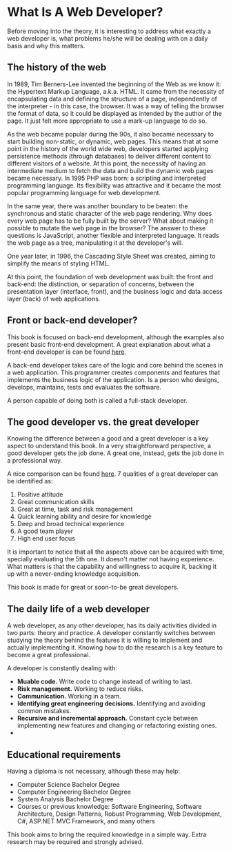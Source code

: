 # What Is A Web Developer?

  Before moving into the theory, it is interesting to address what exactly a web developer is, what problems he/she will be dealing with on a daily basis and why this matters.
  
## The history of the web

  In 1989, Tim Berners-Lee invented the beginning of the Web as we know it: the Hypertext Markup Language, a.k.a. HTML. It came from the necessity of encapsulating data and defining the structure of a page, independently of the interpreter - in this case, the browser. It was a way of telling the browser the format of data, so it could be displayed as intended by the author of the page. It just felt more appropriate to use a mark-up language to do so.
  
As the web became popular during the 90s, it also became necessary to start building non-static, or dynamic, web pages. This means that at some point in the history of the world wide web, developers started applying persistence methods (through databases) to deliver different content to different visitors of a website. At this point, the necessity of having an intermediate medium to fetch the data and build the dynamic web pages became necessary. In 1995 PHP was born: a scripting and interpreted programming language. Its flexibility was attractive and it became the most popular programming language for web development.
  
In the same year, there was another boundary to be beaten: the synchronous and static character of the web page rendering. Why does every web page has to be fully built by the server? What about making it possible to mutate the web page in the browser? The answer to these questions is JavaScript, another flexible and interpreted language. It reads the web page as a tree, manipulating it at the developer's will.
  
One year later, in 1996, the Cascading Style Sheet was created, aiming to simplify the means of styling HTML.
  
At this point, the foundation of web development was built: the front and back-end: the distinction, or separation of concerns, between the presentation layer (interface, front), and the business logic and data access layer (back) of web applications.
  
## Front or back-end developer?

This book is focused on back-end development, although the examples also present basic front-end development. A great explanation about what a front-end developer is can be found [here](http://www.frontendhandbook.com/what-is-a-FD.html).

A back-end developer takes care of the logic and core behind the scenes in a web application. This programmer creates components and features that implements the business logic of the application. Is a person who designs, develops, maintains, tests and evaluates the software.

A person capable of doing both is called a full-stack developer.
  
  ## The good developer vs. the great developer
  
Knowing the difference between a good and a great developer is a key aspect to understand this book. In a very straightforward perspective, a good developer gets the job done. A great one, instead, gets the job done in a professional way.

A nice comparison can be found [here](https://www.quora.com/Whats-the-difference-between-a-good-developer-and-a-great-developer). 7 qualities of a great developer can be identified as:
  
  1. Positive attitude
  2. Great communication skills
  3. Great at time, task and risk management
  4. Quick learning ability and desire for knowledge
  5. Deep and broad technical experience
  6. A good team player
  7. High end user focus

It is important to notice that all the aspects above can be acquired with time, specially evaluating the 5th one. It doesn't matter not having experience. What matters is that the capability and willingness to acquire it, backing it up with a never-ending knowledge acquisition.

This book is made for great or soon-to-be great developers. 
  
## The daily life of a web developer

A web developer, as any other developer, has its daily activities divided in two parts: theory and practice. A developer constantly switches between studying the theory behind the features it is willing to implement and actually implementing it. Knowing how to do the research is a key feature to become a great professional.

A developer is constantly dealing with:

* **Muable code.** Write code to change instead of writing to last.
* **Risk management.** Working to reduce risks.
* **Communication.** Working in a team.
* **Identifying great engineering decisions.** Identifying and avoiding common mistakes.
* **Recursive and incremental approach.** Constant cycle between implementing new features and changing or refactoring existing ones.
* 
## Educational requirements

Having a diploma is not necessary, although these may help:

* Computer Science Bachelor Degree
* Computer Engineering Bachelor Degree
* System Analysis Bachelor Degree
* Courses or previous knowledge: Software Engineering, Software Architecture, Design Patterns, Robust Programming, Web Development, C#, ASP.NET MVC Framework, and many others

This book aims to bring the required knowledge in a simple way. Extra research may be required and strongly advised.

